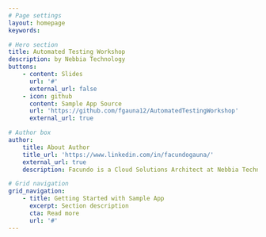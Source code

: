 ```yaml
---
# Page settings
layout: homepage
keywords:

# Hero section
title: Automated Testing Workshop
description: by Nebbia Technology
buttons:
    - content: Slides
      url: '#'
      external_url: false
    - icon: github
      content: Sample App Source
      url: 'https://github.com/fgauna12/AutomatedTestingWorkshop'
      external_url: true

# Author box
author:
    title: About Author
    title_url: 'https://www.linkedin.com/in/facundogauna/'
    external_url: true
    description: Facundo is a Cloud Solutions Architect at Nebbia Technology. He enjoys helping clients with architecture, containers/orchestration, and stream lining development processes.

# Grid navigation
grid_navigation:
    - title: Getting Started with Sample App
      excerpt: Section description
      cta: Read more
      url: '#'
---
```

